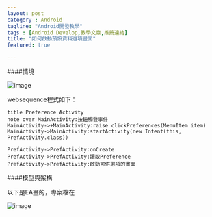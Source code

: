 ```yaml
---
layout: post
category : Android 
tagline: "Android開發教學"
tags : [Android Develop,教學文章,推薦連結]
title: "如何啟動預設資料選項畫面"
featured: true

---
```


####情境


![image](https://farm3.staticflickr.com/2949/15297937989_cbe7e886c3_o.png)

websequence程式如下：

```
title Preference Activity
note over MainActivity:按鈕觸發事件
MainActivity->+MainActivity:raise clickPreferences(MenuItem item) 
MainActivity->MainActivity:startActivity(new Intent(this, PrefActivity.class))

PrefActivity->PrefActivity:onCreate
PrefActivity->PrefActivity:讀取Preference
PrefActivity->PrefActivity:啟動可供選項的畫面
```

####模型與架構

以下是EA畫的，專案檔在

![image](https://farm6.staticflickr.com/5606/15484886175_0db9d5fdb8_o.png)




